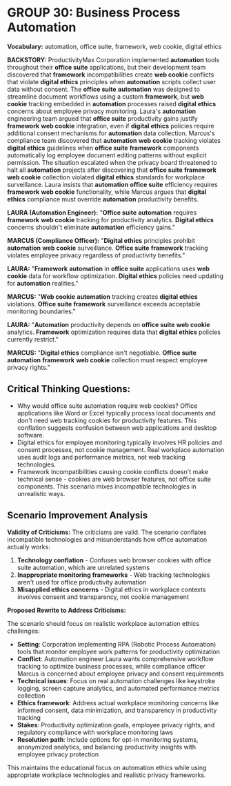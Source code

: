 # GROUP 30: Business Process Automation

**Vocabulary:** automation, office suite, framework, web cookie, digital ethics


**BACKSTORY:** ProductivityMax Corporation implemented **automation** tools throughout their **office suite** applications, but their development team discovered that **framework** incompatibilities create **web cookie** conflicts that violate **digital ethics** principles when **automation** scripts collect user data without consent. The **office suite** **automation** was designed to streamline document workflows using a custom **framework**, but **web cookie** tracking embedded in **automation** processes raised **digital ethics** concerns about employee privacy monitoring. Laura's **automation** engineering team argued that **office suite** productivity gains justify **framework** **web cookie** integration, even if **digital ethics** policies require additional consent mechanisms for **automation** data collection. Marcus's compliance team discovered that **automation** **web cookie** tracking violates **digital ethics** guidelines when **office suite** **framework** components automatically log employee document editing patterns without explicit permission. The situation escalated when the privacy board threatened to halt all **automation** projects after discovering that **office suite** **framework** **web cookie** collection violated **digital ethics** standards for workplace surveillance. Laura insists that **automation** **office suite** efficiency requires **framework** **web cookie** functionality, while Marcus argues that **digital ethics** compliance must override **automation** productivity benefits.

**LAURA (Automation Engineer):** "**Office suite** **automation** requires **framework** **web cookie** tracking for productivity analytics. **Digital ethics** concerns shouldn't eliminate **automation** efficiency gains."

**MARCUS (Compliance Officer):** "**Digital ethics** principles prohibit **automation** **web cookie** surveillance. **Office suite** **framework** tracking violates employee privacy regardless of productivity benefits."

**LAURA:** "**Framework** **automation** in **office suite** applications uses **web cookie** data for workflow optimization. **Digital ethics** policies need updating for **automation** realities."

**MARCUS:** "**Web cookie** **automation** tracking creates **digital ethics** violations. **Office suite** **framework** surveillance exceeds acceptable monitoring boundaries."

**LAURA:** "**Automation** productivity depends on **office suite** **web cookie** analytics. **Framework** optimization requires data that **digital ethics** policies currently restrict."

**MARCUS:** "**Digital ethics** compliance isn't negotiable. **Office suite** **automation** **framework** **web cookie** collection must respect employee privacy rights."

## Critical Thinking Questions:
- Why would office suite automation require web cookies? Office applications like Word or Excel typically process local documents and don't need web tracking cookies for productivity features. This conflation suggests confusion between web applications and desktop software.
- Digital ethics for employee monitoring typically involves HR policies and consent processes, not cookie management. Real workplace automation uses audit logs and performance metrics, not web tracking technologies.
- Framework incompatibilities causing cookie conflicts doesn't make technical sense - cookies are web browser features, not office suite components. This scenario mixes incompatible technologies in unrealistic ways.

## Scenario Improvement Analysis

**Validity of Criticisms:** The criticisms are valid. The scenario conflates incompatible technologies and misunderstands how office automation actually works:

1. **Technology conflation** - Confuses web browser cookies with office suite automation, which are unrelated systems
2. **Inappropriate monitoring frameworks** - Web tracking technologies aren't used for office productivity automation
3. **Misapplied ethics concerns** - Digital ethics in workplace contexts involves consent and transparency, not cookie management

**Proposed Rewrite to Address Criticisms:**

The scenario should focus on realistic workplace automation ethics challenges:

- **Setting**: Corporation implementing RPA (Robotic Process Automation) tools that monitor employee work patterns for productivity optimization
- **Conflict**: Automation engineer Laura wants comprehensive workflow tracking to optimize business processes, while compliance officer Marcus is concerned about employee privacy and consent requirements
- **Technical issues**: Focus on real automation challenges like keystroke logging, screen capture analytics, and automated performance metrics collection
- **Ethics framework**: Address actual workplace monitoring concerns like informed consent, data minimization, and transparency in productivity tracking
- **Stakes**: Productivity optimization goals, employee privacy rights, and regulatory compliance with workplace monitoring laws
- **Resolution path**: Include options for opt-in monitoring systems, anonymized analytics, and balancing productivity insights with employee privacy protection

This maintains the educational focus on automation ethics while using appropriate workplace technologies and realistic privacy frameworks.
